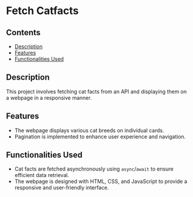 # Fetch Catfacts

## Contents
- [Description](#description)
- [Features](#features)
- [Functionalities Used](#functionalities-used)

## Description
This project involves fetching cat facts from an API and displaying them on a webpage in a responsive manner.

## Features
- The webpage displays various cat breeds on individual cards.
- Pagination is implemented to enhance user experience and navigation.

## Functionalities Used
- Cat facts are fetched asynchronously using `async`/`await` to ensure efficient data retrieval.
- The webpage is designed with HTML, CSS, and JavaScript to provide a responsive and user-friendly interface.
